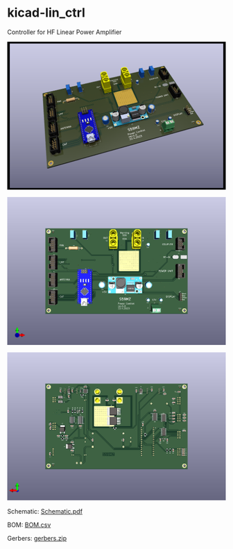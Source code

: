 # kicad-lin_ctrl
Controller for HF Linear Power Amplifier


![alt text](linear_controller_3d.png)

![alt text](linear_controller_top.png)

![alt text](linear_controller_bot.png)

Schematic:
[Schematic.pdf](linear_controller.pdf)

BOM:
[BOM.csv](linear_controller.csv)

Gerbers:
[gerbers.zip](https://github.com/s59mz/kicad-lin_ctrl/raw/main/gerbers.zip)

